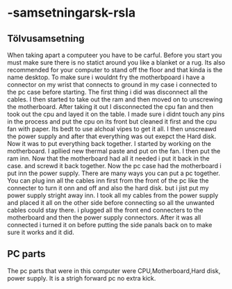 # -samsetningarsk-rsla

## Tölvusamsetning
 When taking apart a computeer you have to be carful. Before you start you must make sure there is no statict around you like a blanket or a rug. Its
 also recommended for your computer to stand off the floor and that kinda is the name desktop. To make sure i wouldnt fry the motherbpoard i have a connector 
 on my wrist that connects to ground in my case i connected to the pc case before starting. The first thing i did was disconnect all the cables. I then started to take out the ram and then moved on to unscrewing the motherboard. After taking it out I disconnected the cpu fan and then took out the cpu and layed it on the table.
 I made sure i didnt touch any pins in the process and put the cpu on its front but cleaned it first and the cpu fan with paper. Its bedt to use alchoal vipes to get it all. I then unscreawd the power supply and after that everything was out exepct the Hard disk. Now it was to put everything back together. 
 I started by working on the motherboard. I apllied new thermal paste and put on the fan. I then put the ram inn. Now that the motherboard had all it needed i put it back in the case. and screwd it back together. Now the pc case had the motherboard i put inn the power supply. There are many ways you can put a pc together. You can plug inn all the cables inn first from the front of the pc like the connecter to turn it onn and off and also the hard disk. but i jist put my power supply stright away inn. I took all my cables from the power supply and placed it all on the other side before connecting so all the unwanted cables could stay there. i plugged all the front end connecters to the motherboard and then the power supply connectors. After it was all connected i turned it on before putting the side panals back on to make sure it works and it did.
 
 ## PC parts 
 The pc parts that were in this computer were CPU,Motherboard,Hard disk, power supply. It is a strigh forward pc no extra kick.

